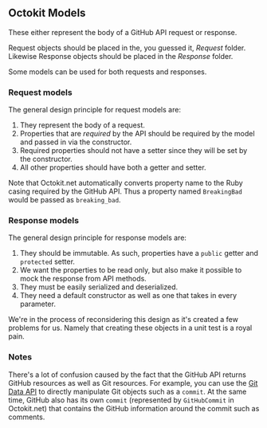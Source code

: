 ﻿## Octokit Models

These either represent the body of a GitHub API request or response.

Request objects should be placed in the, you guessed it, _Request_ folder. Likewise Response objects should be placed
in the _Response_ folder.

Some models can be used for both requests and responses.

### Request models

The general design principle for request models are:

1. They represent the body of a request.
2. Properties that are _required_ by the API should be required by the model and passed in via the constructor.
3. Required properties should not have a setter since they will be set by the constructor.
4. All other properties should have both a getter and setter.

Note that Octokit.net automatically converts property name to the Ruby casing required by the GitHub API. Thus a
property named `BreakingBad` would be passed as `breaking_bad`.

### Response models

The general design principle for response models are:

1. They should be immutable. As such, properties have a `public` getter and `protected` setter.
2. We want the properties to be read only, but also make it possible to mock the response from API methods.
3. They must be easily serialized and deserialized.
4. They need a default constructor as well as one that takes in every parameter.

We're in the process of reconsidering this design as it's created a few problems for us. Namely that creating these
objects in a unit test is a royal pain.

### Notes

There's a lot of confusion caused by the fact that the GitHub API returns GitHub resources as well as Git resources.
For example, you can use the [Git Data API](https://developer.github.com/v3/git/) to directly manipulate Git objects
such as a `commit`. At the same time, GitHub also has its own `commit` (represented by `GitHubCommit` in Octokit.net)
that contains the GitHub information around the commit such as comments.
